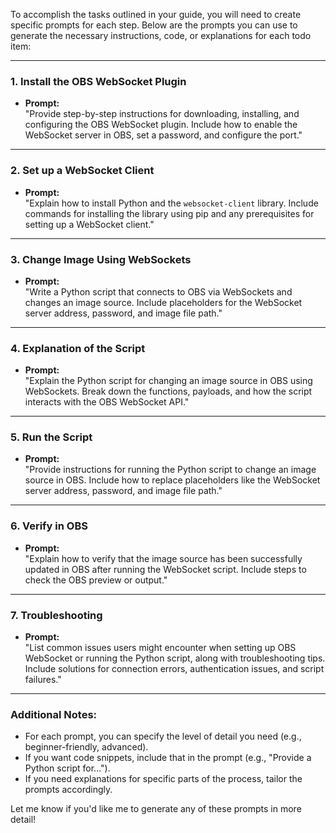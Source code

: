 To accomplish the tasks outlined in your guide, you will need to create specific prompts for each step. Below are the prompts you can use to generate the necessary instructions, code, or explanations for each todo item:

---

### 1. **Install the OBS WebSocket Plugin**
   - **Prompt:**  
     "Provide step-by-step instructions for downloading, installing, and configuring the OBS WebSocket plugin. Include how to enable the WebSocket server in OBS, set a password, and configure the port."

---

### 2. **Set up a WebSocket Client**
   - **Prompt:**  
     "Explain how to install Python and the `websocket-client` library. Include commands for installing the library using pip and any prerequisites for setting up a WebSocket client."

---

### 3. **Change Image Using WebSockets**
   - **Prompt:**  
     "Write a Python script that connects to OBS via WebSockets and changes an image source. Include placeholders for the WebSocket server address, password, and image file path."

---

### 4. **Explanation of the Script**
   - **Prompt:**  
     "Explain the Python script for changing an image source in OBS using WebSockets. Break down the functions, payloads, and how the script interacts with the OBS WebSocket API."

---

### 5. **Run the Script**
   - **Prompt:**  
     "Provide instructions for running the Python script to change an image source in OBS. Include how to replace placeholders like the WebSocket server address, password, and image file path."

---

### 6. **Verify in OBS**
   - **Prompt:**  
     "Explain how to verify that the image source has been successfully updated in OBS after running the WebSocket script. Include steps to check the OBS preview or output."

---

### 7. **Troubleshooting**
   - **Prompt:**  
     "List common issues users might encounter when setting up OBS WebSocket or running the Python script, along with troubleshooting tips. Include solutions for connection errors, authentication issues, and script failures."

---

### Additional Notes:
- For each prompt, you can specify the level of detail you need (e.g., beginner-friendly, advanced).
- If you want code snippets, include that in the prompt (e.g., "Provide a Python script for...").
- If you need explanations for specific parts of the process, tailor the prompts accordingly.

Let me know if you'd like me to generate any of these prompts in more detail!